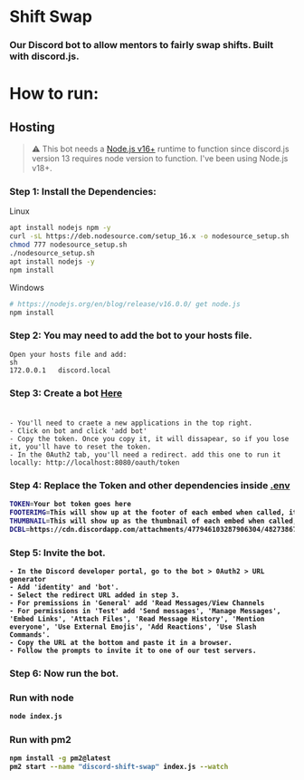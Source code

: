 # Shift Swap
### Our Discord bot to allow mentors to fairly swap shifts. Built with discord.js.

# How to run:
## Hosting 
> ⚠  This bot needs a [Node.js v16+](https://nodejs.org/en/blog/release/v16.0.0/)  runtime to function since discord.js version 13 requires node version to function. I've been using Node.js v18+.

### Step 1: Install the Dependencies:
Linux 
```sh
apt install nodejs npm -y
curl -sL https://deb.nodesource.com/setup_16.x -o nodesource_setup.sh
chmod 777 nodesource_setup.sh
./nodesource_setup.sh
apt install nodejs -y
npm install
```
Windows 
```sh
# https://nodejs.org/en/blog/release/v16.0.0/ get node.js
npm install 
```

### Step 2: You may need to add the bot to your hosts file.
```
Open your hosts file and add:
sh
172.0.0.1   discord.local
```

### Step 3: Create a bot [Here](https://discord.com/developers) <br> <br>
```
- You'll need to craete a new applications in the top right.
- Click on bot and click 'add bot'
- Copy the token. Once you copy it, it will dissapear, so if you lose it, you'll have to reset the token.
- In the 0Auth2 tab, you'll need a redirect. add this one to run it locally: http://localhost:8080/oauth/token
```
<b>
  

### Step 4: Replace the Token and other dependencies inside [.env](https://github.com/sandarutharuneth/ivongiveaways/blob/master/.env) <br>
```sh
TOKEN=Your bot token goes here
FOOTERIMG=This will show up at the footer of each embed when called, it is set to our lighthouse logo.
THUMBNAIL=This will show up as the thumbnail of each embed when called, it is set to our lighthouse logo.
DCBL=https://cdn.discordapp.com/attachments/477946103287906304/482738675776618497/DBL.png #This is a default Discord Bot List logo.
```  
### Step 5: Invite the bot.
```
- In the Discord developer portal, go to the bot > 0Auth2 > URL generator
- Add 'identity' and 'bot'.
- Select the redirect URL added in step 3.
- For premissions in 'General' add 'Read Messages/View Channels
- For permissions in 'Test' add 'Send messages', 'Manage Messages', 'Embed Links', 'Attach Files', 'Read Message History', 'Mention everyone', 'Use External Emojis', 'Add Reactions', 'Use Slash Commands'.
- Copy the URL at the bottom and paste it in a browser.
- Follow the prompts to invite it to one of our test servers.
```
### Step 6: Now run the bot.

### Run with node
```sh
node index.js
```
### Run with pm2
```sh
npm install -g pm2@latest
pm2 start --name "discord-shift-swap" index.js --watch
```
